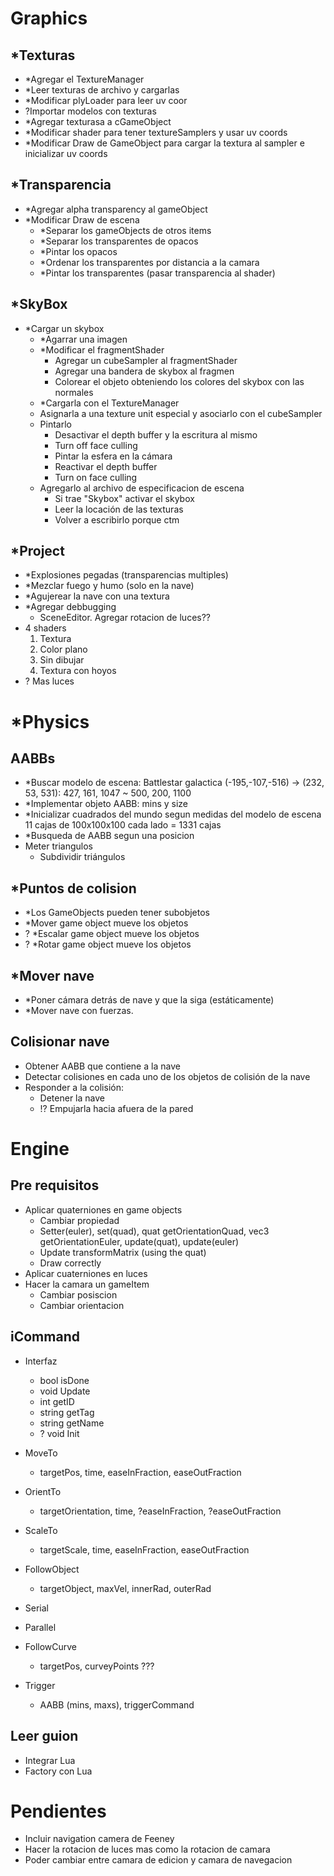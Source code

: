 # Graphics
## *Texturas
- *Agregar el TextureManager
- *Leer texturas de archivo y cargarlas
- *Modificar plyLoader para leer uv coor
- ?Importar modelos con texturas
- *Agregar texturasa a cGameObject
- *Modificar shader para tener textureSamplers y usar uv coords
- *Modificar Draw de GameObject para cargar la textura al sampler e inicializar uv coords
## *Transparencia
- *Agregar alpha transparency al gameObject
- *Modificar Draw de escena
  - *Separar los gameObjects de otros items
  - *Separar los transparentes de opacos
  - *Pintar los opacos
  - *Ordenar los transparentes por distancia a la camara
  - *Pintar los transparentes (pasar transparencia al shader)
## *SkyBox
- *Cargar un skybox
  - *Agarrar una imagen
  - *Modificar el fragmentShader
    - Agregar un cubeSampler al fragmentShader
    - Agregar una bandera de skybox al fragmen
    - Colorear el objeto obteniendo los colores del skybox con las normales
  - *Cargarla con el TextureManager
  - Asignarla a una texture unit especial y asociarlo con el cubeSampler
  - Pintarlo
    - Desactivar el depth buffer y la escritura al mismo
    - Turn off face culling
    - Pintar la esfera en la cámara
    - Reactivar el depth buffer
    - Turn on face culling
  - Agregarlo al archivo de especificacion de escena
    - Si trae "Skybox" activar el skybox
    - Leer la locación de las texturas
    - Volver a escribirlo porque ctm
## *Project
- *Explosiones pegadas (transparencias multiples)
- *Mezclar fuego y humo (solo en la nave)
- *Agujerear la nave con una textura
- *Agregar debbugging
  - SceneEditor. Agregar rotacion de luces?? 
- 4 shaders
  1. Textura
  2. Color plano
  3. Sin dibujar
  4. Textura con hoyos
- ? Mas luces
# *Physics
## AABBs
- *Buscar modelo de escena: Battlestar galactica
  (-195,-107,-516) -> (232, 53, 531): 427, 161, 1047 ~ 500, 200, 1100
- *Implementar objeto AABB: mins y size 
- *Inicializar cuadrados del mundo segun medidas del modelo de escena
  11 cajas de 100x100x100 cada lado = 1331 cajas
- *Busqueda de AABB segun una posicion
- Meter triangulos
  - Subdividir triángulos
## *Puntos de colision
- *Los GameObjects pueden tener subobjetos
- *Mover game object mueve los objetos
- ? *Escalar game object mueve los objetos
- ? *Rotar game object mueve los objetos
## *Mover nave
- *Poner cámara detrás de nave y que la siga (estáticamente)
- *Mover nave con fuerzas.
## Colisionar nave
- Obtener AABB que contiene a la nave
- Detectar colisiones en cada uno de los objetos de colisión de la nave
- Responder a la colisión:
  - Detener la nave
  - !? Empujarla hacia afuera de la pared
# Engine
## Pre requisitos
  - Aplicar quaterniones en game objects
    - Cambiar propiedad
    - Setter(euler), set(quad), quat getOrientationQuad, vec3 getOrientationEuler, update(quat), update(euler)
    - Update transformMatrix (using the quat)
    - Draw correctly
  - Aplicar cuaterniones en luces
  - Hacer la camara un gameItem
    - Cambiar posiscion
    - Cambiar orientacion
## iCommand
  - Interfaz
    - bool isDone
    - void Update
    - int getID
    - string getTag
    - string getName
    - ? void Init

  - MoveTo
    - targetPos, time, easeInFraction, easeOutFraction
  - OrientTo
    - targetOrientation, time, ?easeInFraction, ?easeOutFraction
  - ScaleTo
    - targetScale, time, easeInFraction, easeOutFraction

  - FollowObject
    - targetObject, maxVel, innerRad, outerRad
  - Serial
  - Parallel
  - FollowCurve
    - targetPos, curveyPoints ???
  - Trigger
    - AABB (mins, maxs), triggerCommand
## Leer guion
- Integrar Lua
- Factory con Lua

# Pendientes
- Incluir navigation camera de Feeney
- Hacer la rotacion de luces mas como la rotacion de camara
- Poder cambiar entre camara de edicion y camara de navegacion